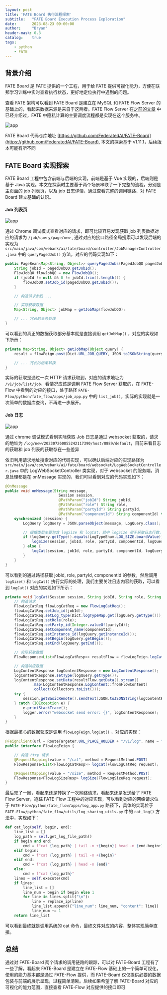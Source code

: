 ```yaml
---
layout: post
title: 'FATE Board 执行流程探索'
subtitle:   "FATE Board Execution Process Exploration"
date:       2023-08-23 09:00:00
author:     "Bryan"
header-mask: 0.3
catalog:    true
tags:
    - python
    - FATE
---
```


## 背景介绍
FATE Board 是 FATE 提供的一个工程，用于给 FATE 提供可视化能力，方便在联邦学习训练中实时查看执行状态，更好地定位执行中遇到的问题。

查看 FATE 架构可以看到 FATE Board 是建立在 MySQL 和 FATE Flow Server 的基础上的，看起来数据来源是来自于这两者。FATE Flow Server 在[之前的文章](https://hustyichi.github.io/2023/03/08/fate-flow-loop/) 中已经介绍过，FATE 中隐私计算的主要调度流程都是实现在这个服务中。

![app](/img/in-post/fate-board/fate_arch.png)

FATE Board 代码仓库地址 [https://github.com/FederatedAI/FATE-Board](https://github.com/FederatedAI/FATE-Board), 本文的探索基于 v1.11.1，后续版本可能有所不同

## FATE Board 实现探索
FATE Board 工程中包含前端与后端的实现，前端是基于 Vue 实现的，后端则是基于 Java 实现。本文在探索时主要基于两个场景串联了一下完整的流程，分别是主页面的 job 列表页，以及 job 日志详情，通过查看完整的调用链路，对 FATE Board 建立基础的认识。

#### Job 列表页

![app](/img/in-post/fate-board/list.png)

通过 Chrome 调试模式查看对应的请求，即可比较容易发现获取 job 列表数据对应的请求为 `/job/query/page/new` , 通过对应的接口路径全局搜索可以发现后端的实现为 `src/main/java/com/webank/ai/fate/board/controller/JobManagerController.java` 中的 `queryPagedJob()` 方法，对应的代码实现如下：

```java
public PageBean<Map<String, Object>> queryPagedJobs(PagedJobQO pagedJobQO) {
    String jobId = pagedJobQO.getJobId();
    FlowJobQO flowJobQO = new FlowJobQO();
    if (jobId != null && 0 != jobId.trim().length()) {
        flowJobQO.setJob_id(pagedJobQO.getJobId());
    }

    // 构造请求参数 ...

    // 实际获取数据
    Map<String, Object> jobMap = getJobMap(flowJobQO);

    // ... 冗长的业务处理
}
```

可以看到的真正的数据获取部分基本就是直接调用 `getJobMap()` ，对应的实现如下所示：

```java
private Map<String, Object> getJobMap(Object query) {
    result = flowFeign.post(Dict.URL_JOB_QUERY, JSON.toJSONString(query));

    // ... 冗长的结果转换
}
```
实际的获取是通过一次 HTTP 请求获取到，对应的请求地址为 `/v1/job/list/job`，看情况应该是调用 FATE Flow Server 获取的，在 FATE-Flow 中看到的对应的接口，处于路径 `FATE-Flow/python/fate_flow/apps/job_app.py` 中的 `list_job()`，实际的实现就是一次简单的数据库查询，不再进一步展开。

#### Job 日志

![app](/img/in-post/fate-board/log.png)

通过 chrome 调试模式看到实际获取 Job 日志是通过 websocket 获取的，请求的地址为 `/log/new/202307260855242117390/host/8889/default`，目前来看日志的获取和 job 列表的获取存在一些差异

依旧利用请求地址搜索对应的代码实现，可以确认后端对应的实现路径为 `src/main/java/com/webank/ai/fate/board/websocket/LogWebSocketController.java` 中的 LogWebSocketController 类实现，对于 websocket 的服务端，消息处理都是在 onMessage 实现的，我们可以看到对应的代码实现如下：

```java
@OnMessage
public void onMessage(String message,
                        Session session,
                        @PathParam("jobId") String jobId,
                        @PathParam("role") String role,
                        @PathParam("partyId") String partyId,
                        @PathParam("componentId") String componentId) throws Exception {
    synchronized (session) {
        LogQuery logQuery = JSON.parseObject(message, LogQuery.class);

        // 根据类型主要包含 logSize 和 logCat，其中 logSize 用于获取日志行数，logCat 获取日志内容
        if (logQuery.getType().equals(LogTypeEnum.LOG_SIZE.boardValue)) {
            logSize(session, jobId, role, partyId, componentId, logQuery);
        } else {
            logCat(session, jobId, role, partyId, componentId, logQuery);
        }
    }
}
```

可以看到的通过路径获取 jobId, role, partyId, componentId 的参数，然后调用 `logSize()` 和 `logCat()` 执行实际的处理，我们主要关注日志内容的获取，可以看到 `logCat()` 对应的实现如下所示：

```java
private void logCat(Session session, String jobId, String role, String partyId, String componentId, LogQuery logQuery) {
    // 构造请求
    FlowLogCatReq flowLogCatReq = new FlowLogCatReq();
    flowLogCatReq.setJob_id(jobId);
    flowLogCatReq.setLog_type(Dict.logTypeMap.get(logQuery.getType()));
    flowLogCatReq.setRole(role);
    flowLogCatReq.setParty_id(Integer.valueOf(partyId));
    flowLogCatReq.setComponent_name(componentId);
    flowLogCatReq.setInstance_id(logQuery.getInstanceId());
    flowLogCatReq.setBegin(logQuery.getBegin());
    flowLogCatReq.setEnd(logQuery.getEnd());

    // 实际获取数据
    FlowResponse<List<FlowLogCatResp>> resultFlow = flowLogFeign.logCat(flowLogCatReq);

    // 构造响应数据
    LogContentResponse logContentResponse = new LogContentResponse();
    logContentResponse.setType(logQuery.getType());
    logContentResponse.setData(resultFlow.getData().stream()
            .map(LogContentResponse.LogContent::fromFlowContent)
            .collect(Collectors.toList()));
    try {
        session.getBasicRemote().sendText(JSON.toJSONString(logContentResponse));
    } catch (IOException e) {
        e.printStackTrace();
        logger.error("websocket send error: {}", logContentResponse);
    }
}
```

根据最核心的数据获取是调用 `flowLogFeign.logCat()` ，对应的实现：

```java
@FeignClient(url = RouteTargeter.URL_PLACE_HOLDER + "/v1/log", name = "flowLogFeign", configuration = FeignRequestInterceptor.class)
public interface FlowLogFeign {

    // 构造 http 请求
    @RequestMapping(value = "/cat", method = RequestMethod.POST)
    FlowResponse<List<FlowLogCatResp>> logCat(FlowLogCatReq request);

    @RequestMapping(value = "/size", method = RequestMethod.POST)
    FlowResponse<FlowLogSizeResp> logSize(FlowLogSizeReq request);
}

```

最后兜了一圈，看起来还是转换了一次网络请求，看起来还是发送给了 FATE Flow Server，追踪 FATE-Flow 工程中的对应实现，可以看到对应的网络请求位于 `FATE-Flow/python/fate_flow/apps/log_app.py` 路径下，具体的实现位于 `FATE-Flow/python/fate_flow/utils/log_sharing_utils.py` 中的 `cat_log()` 方法中，实现如下：

```python
def cat_log(self, begin, end):
    line_list = []
    log_path = self.get_log_file_path()
    if begin and end:
        cmd = f"cat {log_path} | tail -n +{begin}| head -n {end-begin+1}"
    elif begin:
        cmd = f"cat {log_path} | tail -n +{begin}"
    elif end:
        cmd = f"cat {log_path} | head -n {end}"
    else:
        cmd = f"cat {log_path}"
    lines = self.execute(cmd)
    if lines:
        line_list = []
        line_num = begin if begin else 1
        for line in lines.split("\n"):
            line = replace_ip(line)
            line_list.append({"line_num": line_num, "content": line})
            line_num += 1
    return line_list
```

可以看到最终就是调用系统的 cat 命令，最终文件对应的内容，整体实现简单直接。


## 总结
通过对 FATE-Board 两个请求的调用链路的跟踪，可以对 FATE-Board 工程有了一些了解，看起来 FATE-Board 是建立在 FATE-Flow 基础上的一个简单可视化，使用的能力基本都是通过 FATE-Flow 提供，而 FATE-Board 仅仅提供必要的数据包装与前端的展示呈现，过程简单清晰。后续如果希望了解 FATE-Board 对应的可视化的能力范围，直接查看 FATE-Flow 对应提供的接口即可
